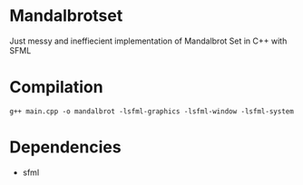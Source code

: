 # Mandalbrotset

Just messy and ineffiecient implementation of Mandalbrot Set in C++ with SFML

# Compilation
```g++ main.cpp -o mandalbrot -lsfml-graphics -lsfml-window -lsfml-system```

# Dependencies
- sfml
